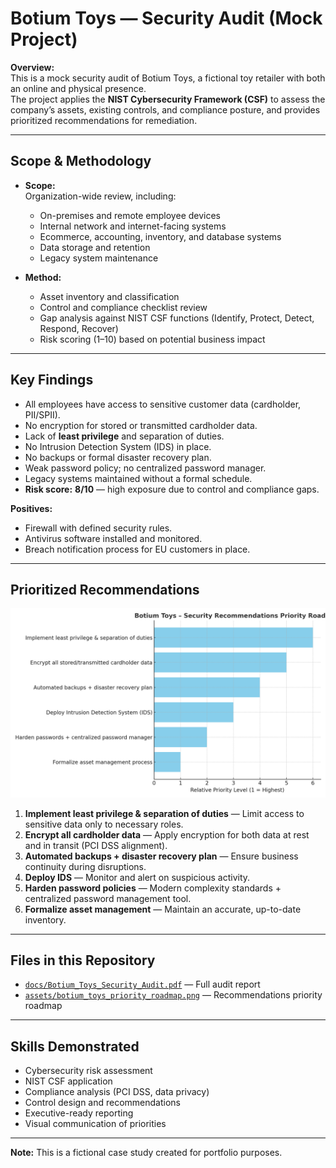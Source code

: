 # Botium Toys — Security Audit (Mock Project)

**Overview:**  
This is a mock security audit of Botium Toys, a fictional toy retailer with both an online and physical presence.  
The project applies the **NIST Cybersecurity Framework (CSF)** to assess the company’s assets, existing controls, and compliance posture, and provides prioritized recommendations for remediation.

---

## Scope & Methodology
- **Scope:**  
  Organization-wide review, including:
  - On-premises and remote employee devices
  - Internal network and internet-facing systems
  - Ecommerce, accounting, inventory, and database systems
  - Data storage and retention
  - Legacy system maintenance

- **Method:**  
  - Asset inventory and classification  
  - Control and compliance checklist review  
  - Gap analysis against NIST CSF functions (Identify, Protect, Detect, Respond, Recover)  
  - Risk scoring (1–10) based on potential business impact  

---

## Key Findings
- All employees have access to sensitive customer data (cardholder, PII/SPII).
- No encryption for stored or transmitted cardholder data.
- Lack of **least privilege** and separation of duties.
- No Intrusion Detection System (IDS) in place.
- No backups or formal disaster recovery plan.
- Weak password policy; no centralized password manager.
- Legacy systems maintained without a formal schedule.
- **Risk score:** **8/10** — high exposure due to control and compliance gaps.

**Positives:**
- Firewall with defined security rules.
- Antivirus software installed and monitored.
- Breach notification process for EU customers in place.

---

## Prioritized Recommendations

![Priority Roadmap](assets/botium_toys_priority_roadmap.png)

1. **Implement least privilege & separation of duties** — Limit access to sensitive data only to necessary roles.
2. **Encrypt all cardholder data** — Apply encryption for both data at rest and in transit (PCI DSS alignment).
3. **Automated backups + disaster recovery plan** — Ensure business continuity during disruptions.
4. **Deploy IDS** — Monitor and alert on suspicious activity.
5. **Harden password policies** — Modern complexity standards + centralized password management tool.
6. **Formalize asset management** — Maintain an accurate, up-to-date inventory.

---

## Files in this Repository
- [`docs/Botium_Toys_Security_Audit.pdf`](docs/Botium_Toys_Security_Audit.pdf) — Full audit report
- [`assets/botium_toys_priority_roadmap.png`](assets/botium_toys_priority_roadmap.png) — Recommendations priority roadmap

---

## Skills Demonstrated
- Cybersecurity risk assessment
- NIST CSF application
- Compliance analysis (PCI DSS, data privacy)
- Control design and recommendations
- Executive-ready reporting
- Visual communication of priorities

---

**Note:** This is a fictional case study created for portfolio purposes.

